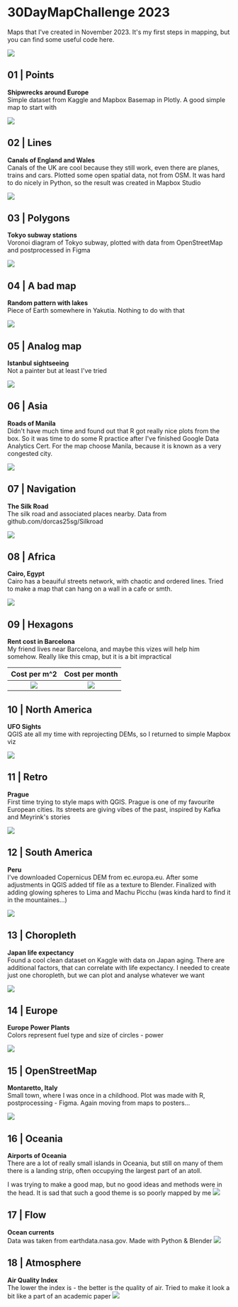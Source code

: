 # 30DayMapChallenge 2023

Maps that I've created in November 2023. It's my first steps in mapping, but you can find some useful code here.

![](images/Plan.jpg)

## 01 \| Points

**Shipwrecks around Europe**\
Simple dataset from Kaggle and Mapbox Basemap in Plotly. A good simple map to start with


![](images/Day1.png)

## 02 \| Lines

**Canals of England and Wales** \
Canals of the UK are cool because they still work, even there are planes, trains and cars. Plotted some open spatial data, not from OSM. It was hard to do nicely in Python, so the result was created in Mapbox Studio

![](images/Day2.png)

## 03 \| Polygons

**Tokyo subway stations** \
Voronoi diagram of Tokyo subway, plotted with data from OpenStreetMap and postprocessed in Figma

![](images/Day3.png)

## 04 \| A bad map

**Random pattern with lakes** \
Piece of Earth somewhere in Yakutia. Nothing to do with that

![](images/Day4.png)

## 05 \| Analog map

**Istanbul sightseeing** \
Not a painter but at least I've tried

![](images/Day5.jpg)

## 06 \| Asia

**Roads of Manila** \
Didn't have much time and found out that R got really nice plots from the box. So it was time to do some R practice after I've finished Google Data Analytics Cert. For the map choose Manila, because it is known as a very congested city.

![](images/Day6.png)

## 07 \| Navigation

**The Silk Road** \
The silk road and associated places nearby. Data from github.com/dorcas25sg/Silkroad

![](images/Day7.png)

## 08 \| Africa

**Cairo, Egypt** \
Cairo has a beauiful streets network, with chaotic and ordered lines. Tried to make a map that can hang on a wall in a cafe or smth.

![](images/Day8.png)

## 09 \| Hexagons

**Rent cost in Barcelona** \
My friend lives near Barcelona, and maybe this vizes will help him somehow. Really like this cmap, but it is a bit impractical

Cost per m^2               |  Cost per month
:-------------------------:|:-------------------------:
![](images/Day9-1.gif)   |  ![](images/Day9-2.gif)

## 10 \| North America

**UFO Sights** \
QGIS ate all my time with reprojecting DEMs, so I returned to simple Mapbox viz

![](images/Day10.png)

## 11 \| Retro

**Prague** \
First time trying to style maps with QGIS. Prague is one of my favourite European cities. Its streets are giving vibes of the past, inspired by Kafka and Meyrink's stories

![](images/Day11.jpeg)

## 12 \| South America

**Peru** \
I've downloaded Copernicus DEM from ec.europa.eu. After some adjustments in QGIS added tif file as a texture to Blender. Finalized with adding glowing spheres to Lima and Machu Picchu (was kinda hard to find it in the mountaines...)

![](images/Day12.png)

## 13 \| Choropleth

**Japan life expectancy** \
Found a cool clean dataset on Kaggle with data on Japan aging. There are additional factors, that can correlate with life expectancy. I needed to create just one choropleth, but we can plot and analyse whatever we want

![](images/Day13.png)

## 14 \| Europe

**Europe Power Plants** \
Colors represent fuel type and size of circles - power

![](images/Day14.png)

## 15 \| OpenStreetMap

**Montaretto, Italy** \
Small town, where I was once in a childhood. Plot was made with R, postprocessing - Figma. Again moving from maps to posters...

![](images/Day15.png)


## 16 \| Oceania

**Airports of Oceania** \
There are a lot of really small islands in Oceania, but still on many of them there is a landing strip, often occupying the largest part of an atoll.

I was trying to make a good map, but no good ideas and methods were in the head. It is sad that such a good theme is so poorly mapped by me
![](images/Day16.png)

## 17 \| Flow

**Ocean currents** \
Data was taken from earthdata.nasa.gov. Made with Python & Blender
![](images/Day17.png)

## 18 \| Atmosphere

**Air Quality Index** \
The lower the index is - the better is the quality of air. Tried to make it look a bit like a part of an academic paper
![](images/Day18.png)
